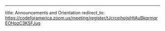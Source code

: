 ---
title: Announcements and Orientation
redirect_to: https://codeforamerica.zoom.us/meeting/register/tJcrceihpjsjHtAuBkqrmqrEOHpzC3KSFJug
